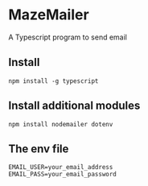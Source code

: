 # MazeMailer

A Typescript program to send email

## Install 
```
npm install -g typescript
```
## Install additional modules
```
npm install nodemailer dotenv
```

## The env file
```
EMAIL_USER=your_email_address
EMAIL_PASS=your_email_password
```
